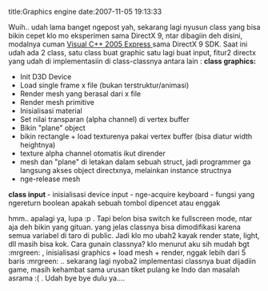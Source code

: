 title:Graphics engine
date:2007-11-05 19:13:33

Wuih.. udah lama banget ngepost yah, sekarang lagi nyusun class yang bisa bikin cepet klo mo eksperimen sama DirectX 9, ntar dibagiin deh disini, modalnya cuman
<a href="http://msdn2.microsoft.com/en-us/express/aa975050.aspx">
 Visual C++ 2005 Express
</a>
sama DirectX 9 SDK. Saat ini udah ada 2 class, satu class buat graphic satu lagi buat input, fitur2 directx yang udah di implementasiin di class-classnya antara lain :
<strong>
 class graphics:
</strong>
- Init D3D Device
- Load single frame x file (bukan terstruktur/animasi)
- Render mesh yang berasal dari x file
- Render mesh primitive
- Inisialisasi material
- Set nilai transparan (alpha channel) di vertex buffer
- Bikin "plane" object
- bikin rectangle + load texturenya pakai vertex buffer (bisa diatur width heightnya)
- texture alpha channel otomatis ikut dirender
- mesh dan "plane" di letakan dalam sebuah struct, jadi programmer ga langsung akses object directxnya, melainkan instance structnya
- nge-release mesh
<strong>
 class input
</strong>
- inisialisasi device input
- nge-acquire keyboard
- fungsi yang ngereturn boolean apakah sebuah tombol dipencet atau enggak

hmm.. apalagi ya, lupa :p . Tapi belon bisa switch ke fullscreen mode, ntar aja deh bikin yang gituan. yang jelas classnya bisa dimodifikasi karena semua variabel di taro di public. Jadi klo mo ubah2 kayak render state, light, dll masih bisa kok. Cara gunain classnya? klo menurut aku sih mudah bgt :mrgreen: , inisialisasi graphics + load mesh + render, nggak lebih dari 5 baris :mrgreen: .. sekarang lagi nyoba2 implementasi classnya buat dijadiin game, masih kehambat sama urusan tiket pulang ke Indo dan masalah asrama :( . Udah bye bye dulu ya....
